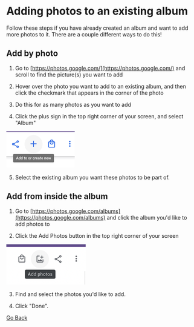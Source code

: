 
# Adding photos to an existing album
Follow these steps if you have already created an album and want to add more photos to it. There are a couple different ways to do this!

## Add by photo
1. Go to [https://photos.google.com/](https://photos.google.com/) and scroll to find the picture(s) you want to add 

2. Hover over the photo you want to add to an existing album, and then click the checkmark that appears in the corner of the photo

3. Do this for as many photos as you want to add

4. Click the plus sign in the top right corner of your screen, and select "Album"

!["Plus Button"](./img/add-to-or-create-new.png)

5. Select the existing album you want these photos to be part of.

## Add from inside the album
1. Go to [https://photos.google.com/albums](https://photos.google.com/albums) and click the album you'd like to add photos to 

2. Click the Add Photos button in the top right corner of your screen

!["Add Photos"](./img/album-add-photos.png)

3. Find and select the photos you'd like to add.

4. Click "Done".

[Go Back](./index.md)